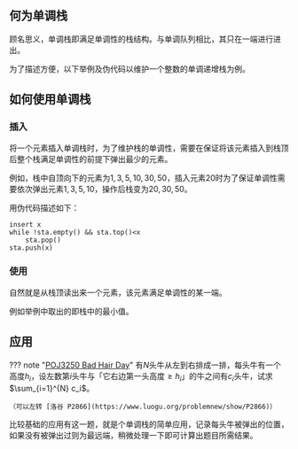 ## 何为单调栈

顾名思义，单调栈即满足单调性的栈结构。与单调队列相比，其只在一端进行进出。

为了描述方便，以下举例及伪代码以维护一个整数的单调递增栈为例。

## 如何使用单调栈

### 插入

将一个元素插入单调栈时，为了维护栈的单调性，需要在保证将该元素插入到栈顶后整个栈满足单调性的前提下弹出最少的元素。

例如，栈中自顶向下的元素为${1,3,5,10,30,50}$，插入元素$20$时为了保证单调性需要依次弹出元素$1,3,5,10$，操作后栈变为$20,30,50$。

用伪代码描述如下：

```text
insert x
while !sta.empty() && sta.top()<x
    sta.pop()
sta.push(x)
```

### 使用

自然就是从栈顶读出来一个元素，该元素满足单调性的某一端。

例如举例中取出的即栈中的最小值。

## 应用

??? note "[POJ3250 Bad Hair Day](http://poj.org/problem?id=3250)"
    有$N$头牛从左到右排成一排，每头牛有一个高度$h_i$，设左数第$i$头牛与「它右边第一头高度$≥h_i$」的牛之间有$c_i$头牛，试求$\sum_{i=1}^{N} c_i$。

    （可以左转 [洛谷 P2866](https://www.luogu.org/problemnew/show/P2866)）

比较基础的应用有这一题，就是个单调栈的简单应用，记录每头牛被弹出的位置，如果没有被弹出过则为最远端，稍微处理一下即可计算出题目所需结果。
